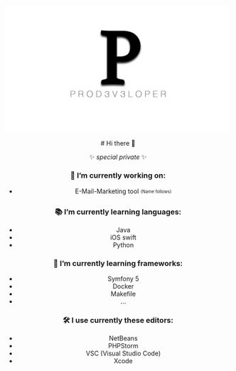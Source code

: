 ![Logo](logo.png)

<div align="center">
# Hi there 👋

✨ _special private_ ✨

### 🔭 I’m currently working on:

- E-Mail-Marketing tool <sub><sup>(Name follows)</sup></sub>

### 📚 I’m currently learning languages:

- Java
- iOS swift
- Python

### 📒 I’m currently learning frameworks:

- Symfony 5
- Docker
- Makefile
- ...

### 🛠 I use currently these editors:

- NetBeans
- PHPStorm
- VSC (Visual Studio Code)
- Xcode

<!--
- 👯 I’m looking to collaborate on ...
- 🤔 I’m looking for help with ...
- 💬 Ask me about ...
- 📫 How to reach me: ...
- 😄 Pronouns: ...
- ⚡ Fun fact: ...
-->
</div>
